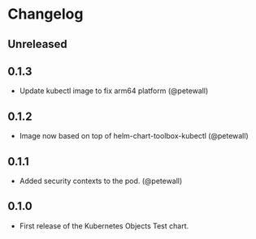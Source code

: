 # Changelog

## Unreleased

## 0.1.3

* Update kubectl image to fix arm64 platform (@petewall)

## 0.1.2

* Image now based on top of helm-chart-toolbox-kubectl (@petewall)

## 0.1.1

* Added security contexts to the pod. (@petewall)

## 0.1.0

* First release of the Kubernetes Objects Test chart.
